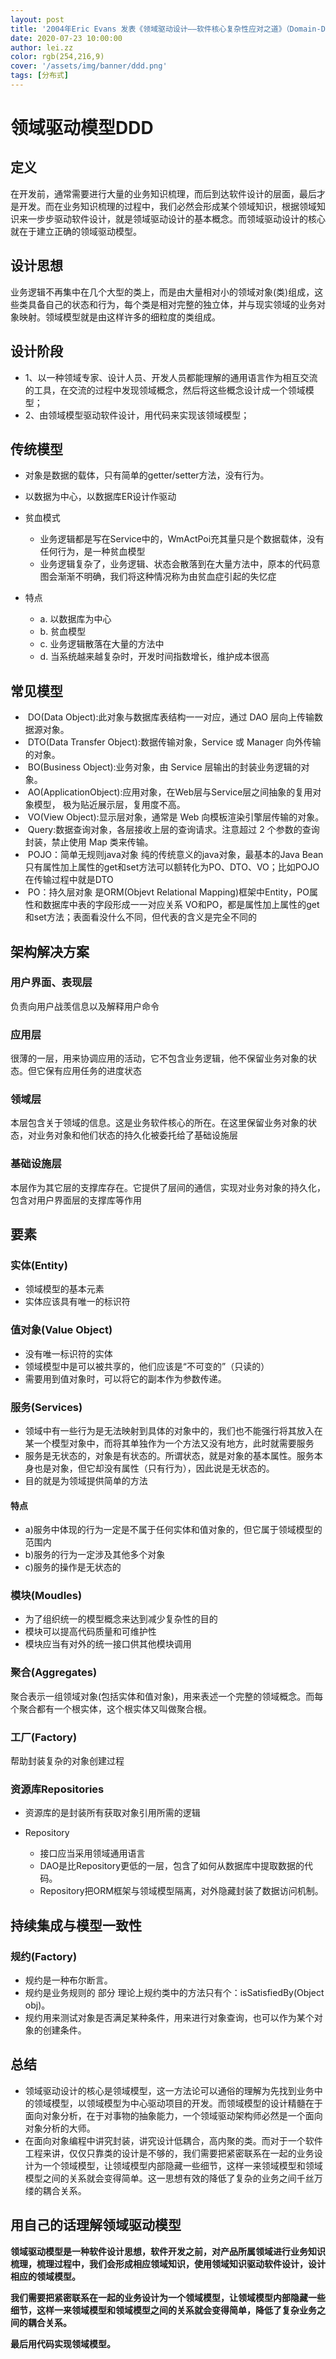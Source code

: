 ```yaml
---
layout: post
title: '2004年Eric Evans 发表《领域驱动设计——软件核心复杂性应对之道》（Domain-Driven Design –Tackling Complexity in the Heart of Software），简称Evans DDD，领域驱动设计思想进入软件开发者的视野'
date: 2020-07-23 10:00:00
author: lei.zz
color: rgb(254,216,9)
cover: '/assets/img/banner/ddd.png'
tags: [分布式]
---
```


# 领域驱动模型DDD

## 定义

在开发前，通常需要进行大量的业务知识梳理，而后到达软件设计的层面，最后才是开发。而在业务知识梳理的过程中，我们必然会形成某个领域知识，根据领域知识来一步步驱动软件设计，就是领域驱动设计的基本概念。而领域驱动设计的核心就在于建立正确的领域驱动模型。

## 设计思想

业务逻辑不再集中在几个大型的类上，而是由大量相对小的领域对象(类)组成，这些类具备自己的状态和行为，每个类是相对完整的独立体，并与现实领域的业务对象映射。领域模型就是由这样许多的细粒度的类组成。

## 设计阶段

- 1、以一种领域专家、设计人员、开发人员都能理解的通用语言作为相互交流的工具，在交流的过程中发现领域概念，然后将这些概念设计成一个领域模型；
- 2、由领域模型驱动软件设计，用代码来实现该领域模型；

## 传统模型

- 对象是数据的载体，只有简单的getter/setter方法，没有行为。
- 以数据为中心，以数据库ER设计作驱动
- 贫血模式

  - 业务逻辑都是写在Service中的，WmActPoi充其量只是个数据载体，没有任何行为，是一种贫血模型
  - 业务逻辑复杂了，业务逻辑、状态会散落到在大量方法中，原本的代码意图会渐渐不明确，我们将这种情况称为由贫血症引起的失忆症

- 特点

  - a. 以数据库为中心
  - b. 贫血模型
  - c. 业务逻辑散落在大量的方法中
  - d. 当系统越来越复杂时，开发时间指数增长，维护成本很高

## 常见模型

-  DO(Data Object):此对象与数据库表结构一一对应，通过 DAO 层向上传输数据源对象。
-  DTO(Data Transfer Object):数据传输对象，Service 或 Manager 向外传输的对象。
-  BO(Business Object):业务对象，由 Service 层输出的封装业务逻辑的对象。
-  AO(ApplicationObject):应用对象，在Web层与Service层之间抽象的复用对象模型， 极为贴近展示层，复用度不高。
-  VO(View Object):显示层对象，通常是 Web 向模板渲染引擎层传输的对象。
-  Query:数据查询对象，各层接收上层的查询请求。注意超过 2 个参数的查询封装，禁止使用 Map 类来传输。
-  POJO：简单无规则java对象
   纯的传统意义的java对象，最基本的Java Bean只有属性加上属性的get和set方法可以额转化为PO、DTO、VO；比如POJO在传输过程中就是DTO
-  PO：持久层对象
   是ORM(Objevt Relational Mapping)框架中Entity，PO属性和数据库中表的字段形成一一对应关系
   VO和PO，都是属性加上属性的get和set方法；表面看没什么不同，但代表的含义是完全不同的

## 架构解决方案

### 用户界面、表现层

负责向用户战羡信息以及解释用户命令

### 应用层

很薄的一层，用来协调应用的活动，它不包含业务逻辑，他不保留业务对象的状态。但它保有应用任务的进度状态

### 领域层

本层包含关于领域的信息。这是业务软件核心的所在。在这里保留业务对象的状态，对业务对象和他们状态的持久化被委托给了基础设施层

### 基础设施层

本层作为其它层的支撑库存在。它提供了层间的通信，实现对业务对象的持久化，包含对用户界面层的支撑库等作用

## 要素

### 实体(Entity) 

- 领域模型的基本元素
- 实体应该具有唯一的标识符

### 值对象(Value Object)

- 没有唯一标识符的实体
- 领域模型中是可以被共享的，他们应该是“不可变的”（只读的）
- 需要用到值对象时，可以将它的副本作为参数传递。

### 服务(Services)

- 领域中有一些行为是无法映射到具体的对象中的，我们也不能强行将其放入在某一个模型对象中，而将其单独作为一个方法又没有地方，此时就需要服务
- 服务是无状态的，对象是有状态的。所谓状态，就是对象的基本属性。服务本身也是对象，但它却没有属性（只有行为），因此说是无状态的。
- 目的就是为领域提供简单的方法

#### 特点

- a)服务中体现的行为一定是不属于任何实体和值对象的，但它属于领域模型的范围内
- b)服务的行为一定涉及其他多个对象
- c)服务的操作是无状态的

### 模块(Moudles)

- 为了组织统一的模型概念来达到减少复杂性的目的
- 模块可以提高代码质量和可维护性
- 模块应当有对外的统一接口供其他模块调用

### 聚合(Aggregates)

聚合表示一组领域对象(包括实体和值对象)，用来表述一个完整的领域概念。而每个聚合都有一个根实体，这个根实体又叫做聚合根。

### 工厂(Factory)

帮助封装复杂的对象创建过程

### 资源库Repositories

- 资源库的是封装所有获取对象引用所需的逻辑
- Repository

  - 接口应当采用领域通用语言
  - DAO是比Repository更低的一层，包含了如何从数据库中提取数据的代码。
  - Repository把ORM框架与领域模型隔离，对外隐藏封装了数据访问机制。

## 持续集成与模型一致性

### 规约(Factory)

- 规约是一种布尔断言。
- 规约是业务规则的 部分 理论上规约类中的方法只有个：isSatisfiedBy(Object obj)。
- 规约用来测试对象是否满足某种条件，用来进行对象查询，也可以作为某个对象的创建条件。

## 总结

- 领域驱动设计的核心是领域模型，这一方法论可以通俗的理解为先找到业务中的领域模型，以领域模型为中心驱动项目的开发。而领域模型的设计精髓在于面向对象分析，在于对事物的抽象能力，一个领域驱动架构师必然是一个面向对象分析的大师。
- 在面向对象编程中讲究封装，讲究设计低耦合，高内聚的类。而对于一个软件工程来讲，仅仅只靠类的设计是不够的，我们需要把紧密联系在一起的业务设计为一个领域模型，让领域模型内部隐藏一些细节，这样一来领域模型和领域模型之间的关系就会变得简单。这一思想有效的降低了复杂的业务之间千丝万缕的耦合关系。



## 用自己的话理解领域驱动模型

**领域驱动模型是一种软件设计思想，软件开发之前，对产品所属领域进行业务知识梳理，梳理过程中，我们会形成相应领域知识，使用领域知识驱动软件设计，设计相应的领域模型。**

**我们需要把紧密联系在一起的业务设计为一个领域模型，让领域模型内部隐藏一些细节，这样一来领域模型和领域模型之间的关系就会变得简单，降低了复杂业务之间的耦合关系。**

**最后用代码实现领域模型。**